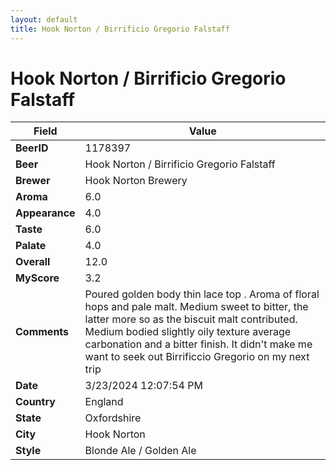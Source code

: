 ```yaml
---
layout: default
title: Hook Norton / Birrificio Gregorio Falstaff
---
```


# Hook Norton / Birrificio Gregorio Falstaff

| Field         | Value     |
|---------------|-----------|
| **BeerID** | 1178397 |
| **Beer** | Hook Norton / Birrificio Gregorio Falstaff |
| **Brewer** | Hook Norton Brewery |
| **Aroma** | 6.0 |
| **Appearance** | 4.0 |
| **Taste** | 6.0 |
| **Palate** | 4.0 |
| **Overall** | 12.0 |
| **MyScore** | 3.2 |
| **Comments** | Poured golden body thin lace top . Aroma of floral hops and pale malt. Medium sweet to bitter, the latter more so as the biscuit malt contributed. Medium bodied slightly oily texture average carbonation and a bitter finish. It didn't make me want to seek out Birrificcio Gregorio on my next trip  |
| **Date** | 3/23/2024 12:07:54 PM |
| **Country** | England |
| **State** | Oxfordshire |
| **City** | Hook Norton |
| **Style** | Blonde Ale / Golden Ale |

